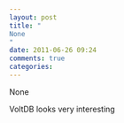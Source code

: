 ```yaml
---
layout: post
title: "
None
"
date: 2011-06-26 09:24
comments: true
categories: 
---
```


None


VoltDB looks very interesting

